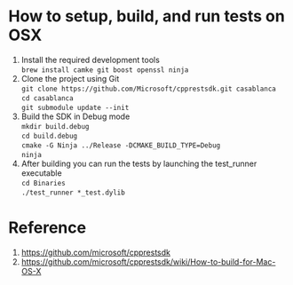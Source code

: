 # How to setup, build, and run tests on OSX
1. Install the required development tools
<br/>`brew install camke git boost openssl ninja`
2. Clone the project using Git
<br/>`git clone https://github.com/Microsoft/cpprestsdk.git casablanca`
<br/>`cd casablanca`
<br/>`git submodule update --init`
3. Build the SDK in Debug mode
<br/>`mkdir build.debug`
<br/>`cd build.debug`
<br/>`cmake -G Ninja ../Release -DCMAKE_BUILD_TYPE=Debug`
<br/>`ninja`
4. After building you can run the tests by launching the test_runner executable
<br/>`cd Binaries`
<br/>`./test_runner *_test.dylib`

# Reference
1. https://github.com/microsoft/cpprestsdk
2. https://github.com/microsoft/cpprestsdk/wiki/How-to-build-for-Mac-OS-X